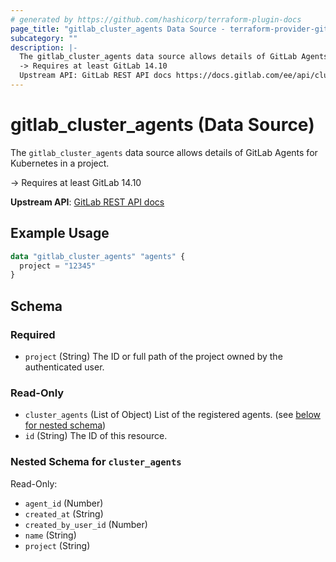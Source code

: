 ```yaml
---
# generated by https://github.com/hashicorp/terraform-plugin-docs
page_title: "gitlab_cluster_agents Data Source - terraform-provider-gitlab"
subcategory: ""
description: |-
  The gitlab_cluster_agents data source allows details of GitLab Agents for Kubernetes in a project.
  -> Requires at least GitLab 14.10
  Upstream API: GitLab REST API docs https://docs.gitlab.com/ee/api/cluster_agents.html
---
```


# gitlab_cluster_agents (Data Source)

The `gitlab_cluster_agents` data source allows details of GitLab Agents for Kubernetes in a project.

-> Requires at least GitLab 14.10

**Upstream API**: [GitLab REST API docs](https://docs.gitlab.com/ee/api/cluster_agents.html)

## Example Usage

```terraform
data "gitlab_cluster_agents" "agents" {
  project = "12345"
}
```

<!-- schema generated by tfplugindocs -->
## Schema

### Required

- `project` (String) The ID or full path of the project owned by the authenticated user.

### Read-Only

- `cluster_agents` (List of Object) List of the registered agents. (see [below for nested schema](#nestedatt--cluster_agents))
- `id` (String) The ID of this resource.

<a id="nestedatt--cluster_agents"></a>
### Nested Schema for `cluster_agents`

Read-Only:

- `agent_id` (Number)
- `created_at` (String)
- `created_by_user_id` (Number)
- `name` (String)
- `project` (String)
